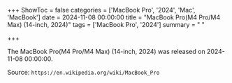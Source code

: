 +++
ShowToc = false
categories = ['MacBook Pro', '2024', 'Mac', 'MacBook']
date = 2024-11-08 00:00:00
title = "MacBook Pro(M4 Pro/M4 Max) (14-inch, 2024)"
tags = ['MacBook Pro', '2024']
summary = " "

+++

The MacBook Pro(M4 Pro/M4 Max) (14-inch, 2024) was released on 2024-11-08 00:00:00.

Source: `https://en.wikipedia.org/wiki/MacBook_Pro`


